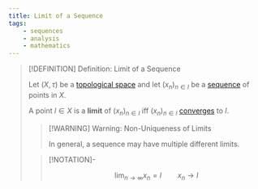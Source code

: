 ```yaml
---
title: Limit of a Sequence
tags:
    - sequences
    - analysis
    - mathematics
---
```


>[!DEFINITION] Definition: Limit of a Sequence
>
>Let $(X, \tau)$ be a [topological space](../../../Topology/Topological%20Spaces/index.md) and let $(x_n)_{n \in I}$ be a [sequence](Sequences.md) of points in $X$.
>
>A point $l \in X$ is a **limit** of $(x_n)_{n \in I}$ iff $(x_n)_{n \in I}$ [converges](Convergence%20of%20Sequences.md) to $l$.
>
>>[!WARNING] Warning: Non-Uniqueness of Limits
>>
>>In general, a sequence may have multiple different limits.
>>
>
>>[!NOTATION]-
>>
>>$$
>>\lim_{n \to \infty} x_n = l \qquad x_n \to l
>>$$
>>
>